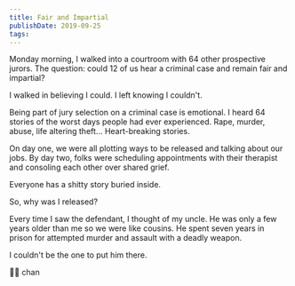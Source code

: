 ```yaml
---
title: Fair and Impartial
publishDate: 2019-09-25
tags:
---
```


Monday morning, I walked into a courtroom with 64 other prospective jurors.
The question: could 12 of us hear a criminal case and remain fair and impartial?

I walked in believing I could.
I left knowing I couldn't.

Being part of jury selection on a criminal case is emotional.
I heard 64 stories of the worst days people had ever experienced.
Rape, murder, abuse, life altering theft...
Heart-breaking stories.

On day one, we were all plotting ways to be released and talking about our jobs.
By day two, folks were scheduling appointments with their therapist and consoling each other over shared grief.

Everyone has a shitty story buried inside.

So, why was I released?

Every time I saw the defendant, I thought of my uncle.
He was only a few years older than me so we were like cousins.
He spent seven years in prison for attempted murder and assault with a deadly weapon.

I couldn't be the one to put him there.

👨‍⚖️ chan
